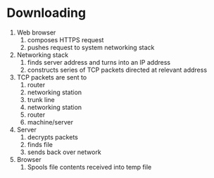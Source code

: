 # Downloading
1. Web browser
   1. composes HTTPS request
   2. pushes request to system networking stack
2. Networking stack 
   1. finds server address and turns into an IP address
   2. constructs series of TCP packets directed at relevant address
3. TCP packets are sent to
   1. router
   2. networking station
   3. trunk line
   4. networking station
   5. router
   6. machine/server
4. Server
   1. decrypts packets 
   2. finds file
   3. sends back over network
5. Browser
   1. Spools file contents received into temp file